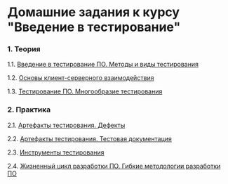 # Домашние задания к курсу "Введение в тестирование"

### 1. Теория

1.1. [Введение в тестирование ПО. Методы и виды тестирования](/1.1/)

1.2. [Основы клиент-серверного взаимодействия](/1.2/)

1.3. [Тестирование ПО. Многообразие тестирования](/1.3/)

### 2. Практика

2.1. [Артефакты тестирования. Дефекты](/2.1/)

2.2. [Артефакты тестирования. Тестовая документация](/2.2/)

2.3. [Инструменты тестирования](/2.3/)

2.4. [Жизненный цикл разработки ПО. Гибкие методологии разработки ПО](/2.4/)
